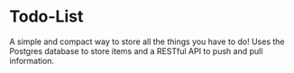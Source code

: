 # Todo-List
A simple and compact way to store all the things you have to do! 
Uses the Postgres database to store items and a RESTful API to push and pull information.
